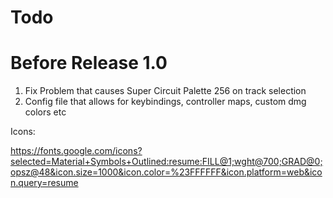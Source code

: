 # Todo

# Before Release 1.0

1. Fix Problem that causes Super Circuit Palette 256 on track selection
2. Config file that allows for keybindings, controller maps, custom dmg colors etc

Icons:

https://fonts.google.com/icons?selected=Material+Symbols+Outlined:resume:FILL@1;wght@700;GRAD@0;opsz@48&icon.size=1000&icon.color=%23FFFFFF&icon.platform=web&icon.query=resume
